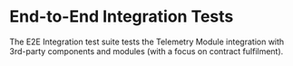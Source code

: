 # End-to-End Integration Tests

The E2E Integration test suite tests the Telemetry Module integration with 3rd-party components and modules (with a focus on contract fulfilment).
